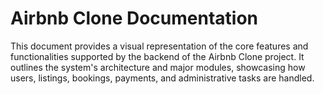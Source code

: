 # Airbnb Clone Documentation

This document provides a visual representation of the core features and functionalities supported by the backend of the Airbnb Clone project. It outlines the system's architecture and major modules, showcasing how users, listings, bookings, payments, and administrative tasks are handled.
